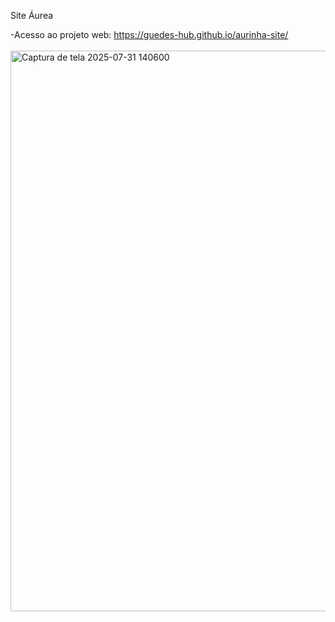 Site Áurea

-Acesso ao projeto web: https://guedes-hub.github.io/aurinha-site/
<br>
<br>
<img width="1492" height="897" alt="Captura de tela 2025-07-31 140600" src="https://github.com/user-attachments/assets/9868dca1-fea0-4d29-b831-59a36ce5e501" />




